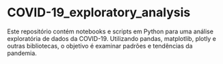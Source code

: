 # COVID-19_exploratory_analysis
 Este repositório contém notebooks e scripts em Python para uma análise exploratória de dados da COVID-19. Utilizando pandas, matplotlib, plotly e outras bibliotecas, o objetivo é examinar padrões e tendências da pandemia.
